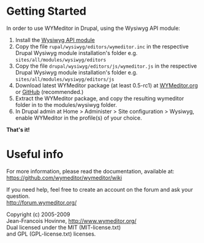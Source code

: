 Getting Started
===============
In order to use WYMeditor in Drupal, using the Wysiwyg API module:

1. Install the [Wysiwyg API module](http://drupal.org/project/wysiwyg)
2. Copy the file `rupal/wysiwyg/editors/wymeditor.inc` in the respective Drupal Wysiwyg module installation's folder
   e.g. `sites/all/modules/wysiwyg/editors`
3. Copy the file `drupal/wysiwyg/editors/js/wymeditor.js` in the respective Drupal Wysiwyg module installation's folder
   e.g. `sites/all/modules/wysiwyg/editors/js`
4. Download latest WYMeditor package (at least 0.5-rc1) at [WYMeditor.org](http://www.wymeditor.org/download/) or [GitHub](https://github.com/wymeditor/wymeditor) (recommended.)
5. Extract the WYMeditor package, and copy the resulting wymeditor folder in to the modules/wysiwyg folder.
6. In Drupal admin at Home > Administer > Site configuration > Wysiwyg, enable WYMeditor in the profile(s) of your choice.

**That's it!**

Useful info
============
For more information, please read the documentation, available at:<br /> https://github.com/wymeditor/wymeditor/wiki

If you need help, feel free to create an account on the forum and ask your question.<br />
http://forum.wymeditor.org/


Copyright (c) 2005-2009<br />
Jean-Francois Hovinne, http://www.wymeditor.org/ <br />
Dual licensed under the MIT (MIT-license.txt)<br />
and GPL (GPL-license.txt) licenses.